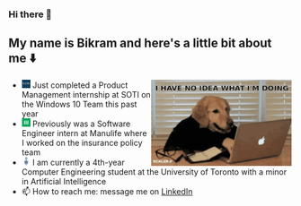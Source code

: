 ### Hi there 👋
## My name is Bikram and here's a little bit about me ⬇️
<img align="right" alt="GIF" width=250 src="https://github.com/bikramjitnarwal/bikramjitnarwal/blob/main/static/codingMeme.gif" />


- <img src="static/soti-logo.jpg" width=15> Just completed a Product Management internship at SOTI on the Windows 10 Team this past year
- <img src="static/Manulife logo.png" width=15> Previously was a Software Engineer intern at Manulife where I worked on the insurance policy team 
- <img src="static/uoftlogo.png" width=15> I am currently a 4th-year Computer Engineering student at the University of Toronto with a minor in Artificial Intelligence 
- 📫 How to reach me: message me on [LinkedIn](https://www.linkedin.com/in/bikramjitnarwal/)

<!--
**bikramjitnarwal/bikramjitnarwal** is a ✨ _special_ ✨ repository because its `README.md` (this file) appears on your GitHub profile.

Here are some ideas to get you started:

- 🔭 I’m currently working on ...
- 🌱 I’m currently learning ...
- 👯 I’m looking to collaborate on ...
- 🤔 I’m looking for help with ...
- 💬 Ask me about ...
- 📫 How to reach me: ...
- 😄 Pronouns: ...
- ⚡ Fun fact: ...
-->
